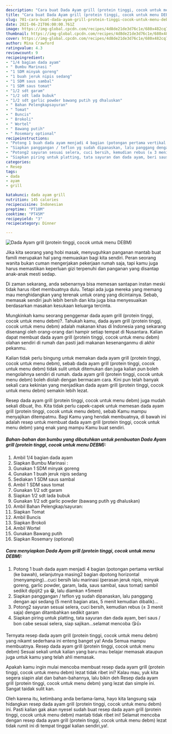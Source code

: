 ```yaml
---
description: "Cara buat Dada Ayam grill (protein tinggi, cocok untuk menu DEBM) yang nikmat Untuk Jualan"
title: "Cara buat Dada Ayam grill (protein tinggi, cocok untuk menu DEBM) yang nikmat Untuk Jualan"
slug: 701-cara-buat-dada-ayam-grill-protein-tinggi-cocok-untuk-menu-debm-yang-nikmat-untuk-jualan
date: 2021-06-21T06:00:00.761Z
image: https://img-global.cpcdn.com/recipes/4d8de21de3d76c1e/680x482cq70/dada-ayam-grill-protein-tinggi-cocok-untuk-menu-debm-foto-resep-utama.jpg
thumbnail: https://img-global.cpcdn.com/recipes/4d8de21de3d76c1e/680x482cq70/dada-ayam-grill-protein-tinggi-cocok-untuk-menu-debm-foto-resep-utama.jpg
cover: https://img-global.cpcdn.com/recipes/4d8de21de3d76c1e/680x482cq70/dada-ayam-grill-protein-tinggi-cocok-untuk-menu-debm-foto-resep-utama.jpg
author: Mina Crawford
ratingvalue: 4.3
reviewcount: 9
recipeingredient:
- "1/4 bagian dada ayam"
- " Bumbu Marinasi "
- "1 SDM minyak goreng"
- "1 buah jeruk nipis sedang"
- "1 SDM saus sambal"
- "1 SDM saus tomat"
- "1/2 sdt garam"
- "1/2 sdt lada bubuk"
- "1/2 sdt garlic powder bawang putih yg dhaluskan"
- " Bahan Pelengkapsayuran"
- " Tomat"
- " Buncis"
- " Brokoli"
- " Wortel"
- " Bawang putih"
- " Rosemary optional"
recipeinstructions:
- "Potong 1 buah dada ayam menjadi 4 bagian (potongan pertama vertikal (ke bawah), selanjutnya masing2 bagian dpotong horizontal (menyamping)...cuci bersih lalu marinasi (perasan jeruk nipis, minyak goreng, garlic powder, garam, lada, saus sambal, saus tomat) sambil sedikit dipijit2 ya 😁, lalu diamkan ±5menit"
- "Siapkan panggangan / teflon yg sudah dipanaskan, lalu panggang dengan api sedang (5 menit bagian atas, 5 menit kemudian dibalik)..."
- "Potong2 sayuran sesuai selera, cuci bersih, kemudian rebus (± 3 menit saja) dengan ditambahkan sedikit garam"
- "Siapkan piring untuk platting, tata sayuran dan dada ayam, beri saus / bon cabe sesuai selera, siap sajikan...selamat mencoba 😘👍"
categories:
- Resep
tags:
- dada
- ayam
- grill

katakunci: dada ayam grill 
nutrition: 145 calories
recipecuisine: Indonesian
preptime: "PT10M"
cooktime: "PT45M"
recipeyield: "3"
recipecategory: Dinner

---
```



![Dada Ayam grill (protein tinggi, cocok untuk menu DEBM)](https://img-global.cpcdn.com/recipes/4d8de21de3d76c1e/680x482cq70/dada-ayam-grill-protein-tinggi-cocok-untuk-menu-debm-foto-resep-utama.jpg)

Jika kita seorang yang hobi masak, menyuguhkan panganan mantab buat famili merupakan hal yang memuaskan bagi kita sendiri. Peran seorang  wanita bukan cuman mengerjakan pekerjaan rumah saja, tapi kamu juga harus memastikan keperluan gizi terpenuhi dan panganan yang disantap anak-anak mesti sedap.

Di zaman  sekarang, anda sebenarnya bisa memesan santapan instan meski tidak harus ribet membuatnya dulu. Tetapi ada juga mereka yang memang mau menghidangkan yang terenak untuk orang yang dicintainya. Sebab, memasak sendiri jauh lebih bersih dan kita juga bisa menyesuaikan berdasarkan masakan kesukaan keluarga tercinta. 



Mungkinkah kamu seorang penggemar dada ayam grill (protein tinggi, cocok untuk menu debm)?. Tahukah kamu, dada ayam grill (protein tinggi, cocok untuk menu debm) adalah makanan khas di Indonesia yang sekarang disenangi oleh orang-orang dari hampir setiap tempat di Nusantara. Kalian dapat membuat dada ayam grill (protein tinggi, cocok untuk menu debm) olahan sendiri di rumah dan pasti jadi makanan kesenanganmu di akhir pekanmu.

Kalian tidak perlu bingung untuk memakan dada ayam grill (protein tinggi, cocok untuk menu debm), sebab dada ayam grill (protein tinggi, cocok untuk menu debm) tidak sulit untuk ditemukan dan juga kalian pun boleh mengolahnya sendiri di rumah. dada ayam grill (protein tinggi, cocok untuk menu debm) boleh diolah dengan bermacam cara. Kini pun telah banyak sekali cara kekinian yang menjadikan dada ayam grill (protein tinggi, cocok untuk menu debm) semakin lebih lezat.

Resep dada ayam grill (protein tinggi, cocok untuk menu debm) juga mudah sekali dibuat, lho. Kita tidak perlu capek-capek untuk memesan dada ayam grill (protein tinggi, cocok untuk menu debm), sebab Kamu mampu menyajikan ditempatmu. Bagi Kamu yang hendak membuatnya, di bawah ini adalah resep untuk membuat dada ayam grill (protein tinggi, cocok untuk menu debm) yang enak yang mampu Kamu buat sendiri.

<!--inarticleads1-->

##### Bahan-bahan dan bumbu yang dibutuhkan untuk pembuatan Dada Ayam grill (protein tinggi, cocok untuk menu DEBM):

1. Ambil 1/4 bagian dada ayam
1. Siapkan  Bumbu Marinasi :
1. Gunakan 1 SDM minyak goreng
1. Gunakan 1 buah jeruk nipis sedang
1. Sediakan 1 SDM saus sambal
1. Ambil 1 SDM saus tomat
1. Gunakan 1/2 sdt garam
1. Siapkan 1/2 sdt lada bubuk
1. Gunakan 1/2 sdt garlic powder (bawang putih yg dhaluskan)
1. Ambil  Bahan Pelengkap/sayuran:
1. Siapkan  Tomat
1. Ambil  Buncis
1. Siapkan  Brokoli
1. Ambil  Wortel
1. Gunakan  Bawang putih
1. Siapkan  Rosemary (optional)




<!--inarticleads2-->

##### Cara menyiapkan Dada Ayam grill (protein tinggi, cocok untuk menu DEBM):

1. Potong 1 buah dada ayam menjadi 4 bagian (potongan pertama vertikal (ke bawah), selanjutnya masing2 bagian dpotong horizontal (menyamping)...cuci bersih lalu marinasi (perasan jeruk nipis, minyak goreng, garlic powder, garam, lada, saus sambal, saus tomat) sambil sedikit dipijit2 ya 😁, lalu diamkan ±5menit
1. Siapkan panggangan / teflon yg sudah dipanaskan, lalu panggang dengan api sedang (5 menit bagian atas, 5 menit kemudian dibalik)...
1. Potong2 sayuran sesuai selera, cuci bersih, kemudian rebus (± 3 menit saja) dengan ditambahkan sedikit garam
1. Siapkan piring untuk platting, tata sayuran dan dada ayam, beri saus / bon cabe sesuai selera, siap sajikan...selamat mencoba 😘👍




Ternyata resep dada ayam grill (protein tinggi, cocok untuk menu debm) yang nikamt sederhana ini enteng banget ya! Anda Semua mampu membuatnya. Resep dada ayam grill (protein tinggi, cocok untuk menu debm) Sesuai sekali untuk kalian yang baru mau belajar memasak ataupun juga untuk kamu yang telah ahli memasak.

Apakah kamu ingin mulai mencoba membuat resep dada ayam grill (protein tinggi, cocok untuk menu debm) lezat tidak ribet ini? Kalau mau, yuk kita segera siapin alat dan bahan-bahannya, lalu bikin deh Resep dada ayam grill (protein tinggi, cocok untuk menu debm) yang lezat dan simple ini. Sangat taidak sulit kan. 

Oleh karena itu, ketimbang anda berlama-lama, hayo kita langsung saja hidangkan resep dada ayam grill (protein tinggi, cocok untuk menu debm) ini. Pasti kalian gak akan nyesel sudah buat resep dada ayam grill (protein tinggi, cocok untuk menu debm) mantab tidak ribet ini! Selamat mencoba dengan resep dada ayam grill (protein tinggi, cocok untuk menu debm) lezat tidak rumit ini di tempat tinggal kalian sendiri,ya!.

